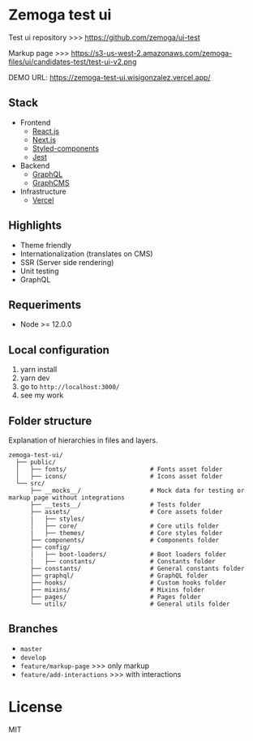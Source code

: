 # Zemoga test ui

Test ui repository >>> https://github.com/zemoga/ui-test

Markup page >>> https://s3-us-west-2.amazonaws.com/zemoga-files/ui/candidates-test/test-ui-v2.png

DEMO URL: https://zemoga-test-ui.wisigonzalez.vercel.app/

## Stack

- Frontend
  - [React.js](https://es.reactjs.org/)
  - [Next.js](https://nextjs.org/)
  - [Styled-components](https://styled-components.com/)
  - [Jest](https://jestjs.io/)
- Backend
  - [GraphQL](https://firebase.google.com/docs)
  - [GraphCMS](https://graphcms.com/)
- Infrastructure
  - [Vercel](https://vercel.com/dashboard)

## Highlights

- Theme friendly
- Internationalization (translates on CMS)
- SSR (Server side rendering)
- Unit testing
- GraphQL

## Requeriments

- Node >= 12.0.0

## Local configuration

1. yarn install
2. yarn dev
3. go to `http://localhost:3000/`
4. see my work

## Folder structure

Explanation of hierarchies in files and layers.

    zemoga-test-ui/
      ├── public/
      │   ├── fonts/                       # Fonts asset folder
      │   ├── icons/                       # Icons asset folder
      └── src/
          ├── __mocks__/                   # Mock data for testing or markup page without integrations 
          ├── __tests__/                   # Tests folder
          ├── assets/                      # Core assets folder
          |   ├── styles/                  
          │   ├── core/                    # Core utils folder
          |   ├── themes/                  # Core styles folder
          ├── components/                  # Components folder
          ├── config/
          |   ├── boot-loaders/            # Boot loaders folder
          |   ├── constants/               # Constants folder
          ├── constants/                   # General constants folder
          ├── graphql/                     # GraphQL folder
          ├── hooks/                       # Custom hooks folder
          ├── mixins/                      # Mixins folder
          ├── pages/                       # Pages folder
          └── utils/                       # General utils folder

## Branches

- `master`
- `develop`
- `feature/markup-page` >>> only markup
- `feature/add-interactions` >>> with interactions

# License

MIT
